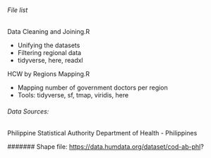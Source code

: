 ###### File list
Data Cleaning and Joining.R
 - Unifying the datasets 
 - Filtering regional data
 - tidyverse, here, readxl

HCW by Regions Mapping.R
 - Mapping number of government doctors per region
 - Tools: tidyverse, sf, tmap, viridis, here

###### Data Sources: 
Philippine Statistical Authority
Department of Health - Philippines

####### Shape file:
https://data.humdata.org/dataset/cod-ab-phl?
